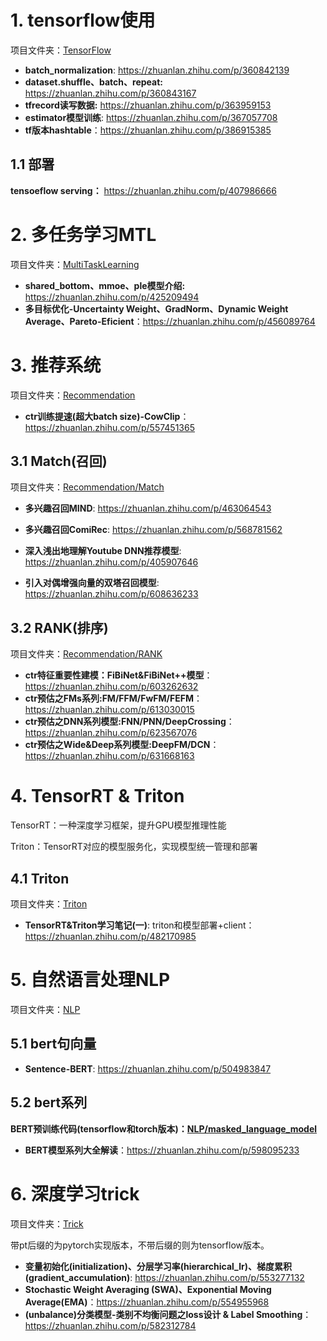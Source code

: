 # 1. tensorflow使用

项目文件夹：[TensorFlow](https://github.com/QunBB/DeepLearning/tree/main/TensorFlow)

- **batch_normalization**: https://zhuanlan.zhihu.com/p/360842139
- **dataset.shuffle、batch、repeat:** https://zhuanlan.zhihu.com/p/360843167
- **tfrecord读写数据:** https://zhuanlan.zhihu.com/p/363959153
- **estimator模型训练**: https://zhuanlan.zhihu.com/p/367057708
- **tf版本hashtable**：https://zhuanlan.zhihu.com/p/386915385

## 1.1 部署

**tensoeflow serving：** https://zhuanlan.zhihu.com/p/407986666

# 2. 多任务学习MTL

项目文件夹：[MultiTaskLearning](https://github.com/QunBB/DeepLearning/tree/main/MultiTaskLearning)

- **shared_bottom、mmoe、ple模型介绍:** https://zhuanlan.zhihu.com/p/425209494
- **多目标优化-Uncertainty Weight、GradNorm、Dynamic Weight Average、Pareto-Eficient**：https://zhuanlan.zhihu.com/p/456089764

# 3. 推荐系统

项目文件夹：[Recommendation](https://github.com/QunBB/DeepLearning/tree/main/Recommendation)

- **ctr训练提速(超大batch size)-CowClip**：https://zhuanlan.zhihu.com/p/557451365

## 3.1 Match(召回)

项目文件夹：[Recommendation/Match](https://github.com/QunBB/DeepLearning/tree/main/Recommendation/Match)

- **多兴趣召回MIND**: https://zhuanlan.zhihu.com/p/463064543
- **多兴趣召回ComiRec**: https://zhuanlan.zhihu.com/p/568781562



- **深入浅出地理解Youtube DNN推荐模型**: https://zhuanlan.zhihu.com/p/405907646
- **引入对偶增强向量的双塔召回模型**: https://zhuanlan.zhihu.com/p/608636233

## 3.2 RANK(排序)

项目文件夹：[Recommendation/RANK](https://github.com/QunBB/DeepLearning/tree/main/Recommendation/RANK)

- **ctr特征重要性建模：FiBiNet&FiBiNet++模型**：https://zhuanlan.zhihu.com/p/603262632
- **ctr预估之FMs系列:FM/FFM/FwFM/FEFM**：https://zhuanlan.zhihu.com/p/613030015
- **ctr预估之DNN系列模型:FNN/PNN/DeepCrossing**：https://zhuanlan.zhihu.com/p/623567076
- **ctr预估之Wide&Deep系列模型:DeepFM/DCN**：https://zhuanlan.zhihu.com/p/631668163

# 4. TensorRT & Triton
TensorRT：一种深度学习框架，提升GPU模型推理性能

Triton：TensorRT对应的模型服务化，实现模型统一管理和部署

## 4.1 Triton

项目文件夹：[Triton](https://github.com/QunBB/DeepLearning/tree/main/Triton)

- **TensorRT&Triton学习笔记(一)**: triton和模型部署+client：https://zhuanlan.zhihu.com/p/482170985

# 5. 自然语言处理NLP

项目文件夹：[NLP](https://github.com/QunBB/DeepLearning/tree/main/NLP)

## 5.1 bert句向量

- **Sentence-BERT**: https://zhuanlan.zhihu.com/p/504983847

## 5.2 bert系列

**BERT预训练代码(tensorflow和torch版本)：[NLP/masked_language_model](https://github.com/QunBB/DeepLearning/tree/main/NLP/masked_language_model)**

- **BERT模型系列大全解读**：https://zhuanlan.zhihu.com/p/598095233

# 6. 深度学习trick

项目文件夹：[Trick](https://github.com/QunBB/DeepLearning/tree/main/Trick)

带pt后缀的为pytorch实现版本，不带后缀的则为tensorflow版本。

- **变量初始化(initialization)、分层学习率(hierarchical_lr)、梯度累积(gradient_accumulation)**: https://zhuanlan.zhihu.com/p/553277132
- **Stochastic Weight Averaging (SWA)、Exponential Moving Average(EMA)**：https://zhuanlan.zhihu.com/p/554955968
- **(unbalance)分类模型-类别不均衡问题之loss设计 & Label Smoothing**：https://zhuanlan.zhihu.com/p/582312784

